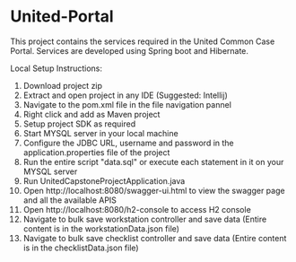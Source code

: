 # United-Portal

This project contains the services required in the United Common Case Portal. Services are developed using Spring boot and Hibernate.

Local Setup Instructions:

1) Download project zip
2) Extract and open project in any IDE (Suggested: Intellij)
3) Navigate to the pom.xml file in the file navigation pannel
4) Right click and add as Maven project
5) Setup project SDK as required
6) Start MYSQL server in your local machine
7) Configure the JDBC URL, username and password in the application.properties file of the project
8) Run the entire script "data.sql" or execute each statement in it on your MYSQL server 
9) Run UnitedCapstoneProjectApplication.java
10) Open http://localhost:8080/swagger-ui.html to view the swagger page and all the available APIS
11) Open http://localhost:8080/h2-console to access H2 console
12) Navigate to bulk save workstation controller and save data (Entire content is in the workstationData.json file) 
13) Navigate to bulk save checklist controller and save data (Entire content is in the checklistData.json file)
